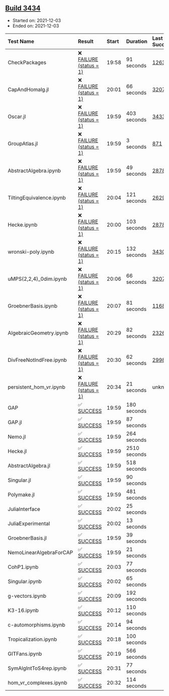 ## [Build 3434](https://oscarci.mathematik.uni-kl.de/job/oscar-stable/3434/)

* Started on: 2021-12-03
* Ended on: 2021-12-03

| Test Name    | Result | Start | Duration | Last Success | First Failure |
|:-------------|:-------|:------|:---------|:-------------|:--------------|
| CheckPackages | ❌ [FAILURE (status = 1)](https://oscarci.mathematik.uni-kl.de/job/oscar-stable/3434/artifact/logs/build-3434/CheckPackages.log) | 19:58 | 91 seconds | [1263](https://oscarci.mathematik.uni-kl.de/job/oscar-stable/1263/) | [1264](https://oscarci.mathematik.uni-kl.de/job/oscar-stable/1264/) |
| CapAndHomalg.jl | ❌ [FAILURE (status = 1)](https://oscarci.mathematik.uni-kl.de/job/oscar-stable/3434/artifact/logs/build-3434/CapAndHomalg.jl.log) | 20:01 | 66 seconds | [3207](https://oscarci.mathematik.uni-kl.de/job/oscar-stable/3207/) | [3208](https://oscarci.mathematik.uni-kl.de/job/oscar-stable/3208/) |
| Oscar.jl | ❌ [FAILURE (status = 1)](https://oscarci.mathematik.uni-kl.de/job/oscar-stable/3434/artifact/logs/build-3434/Oscar.jl.log) | 19:59 | 403 seconds | [3433](https://oscarci.mathematik.uni-kl.de/job/oscar-stable/3433/) | [3434](https://oscarci.mathematik.uni-kl.de/job/oscar-stable/3434/) |
| GroupAtlas.jl | ❌ [FAILURE (status = 1)](https://oscarci.mathematik.uni-kl.de/job/oscar-stable/3434/artifact/logs/build-3434/GroupAtlas.jl.log) | 19:59 | 3 seconds | [871](https://oscarci.mathematik.uni-kl.de/job/oscar-stable/871/) | [872](https://oscarci.mathematik.uni-kl.de/job/oscar-stable/872/) |
| AbstractAlgebra.ipynb | ❌ [FAILURE (status = 1)](https://oscarci.mathematik.uni-kl.de/job/oscar-stable/3434/artifact/logs/build-3434/AbstractAlgebra.ipynb.log) | 19:59 | 49 seconds | [2878](https://oscarci.mathematik.uni-kl.de/job/oscar-stable/2878/) | [2879](https://oscarci.mathematik.uni-kl.de/job/oscar-stable/2879/) |
| TiltingEquivalence.ipynb | ❌ [FAILURE (status = 1)](https://oscarci.mathematik.uni-kl.de/job/oscar-stable/3434/artifact/logs/build-3434/TiltingEquivalence.ipynb.log) | 20:04 | 121 seconds | [2629](https://oscarci.mathematik.uni-kl.de/job/oscar-stable/2629/) | [2630](https://oscarci.mathematik.uni-kl.de/job/oscar-stable/2630/) |
| Hecke.ipynb | ❌ [FAILURE (status = 1)](https://oscarci.mathematik.uni-kl.de/job/oscar-stable/3434/artifact/logs/build-3434/Hecke.ipynb.log) | 20:00 | 103 seconds | [2878](https://oscarci.mathematik.uni-kl.de/job/oscar-stable/2878/) | [2879](https://oscarci.mathematik.uni-kl.de/job/oscar-stable/2879/) |
| wronski-poly.ipynb | ❌ [FAILURE (status = 1)](https://oscarci.mathematik.uni-kl.de/job/oscar-stable/3434/artifact/logs/build-3434/wronski-poly.ipynb.log) | 20:15 | 132 seconds | [3430](https://oscarci.mathematik.uni-kl.de/job/oscar-stable/3430/) | [3431](https://oscarci.mathematik.uni-kl.de/job/oscar-stable/3431/) |
| uMPS(2,2,4)_0dim.ipynb | ❌ [FAILURE (status = 1)](https://oscarci.mathematik.uni-kl.de/job/oscar-stable/3434/artifact/logs/build-3434/uMPS-2-2-4-_0dim.ipynb.log) | 20:06 | 66 seconds | [3207](https://oscarci.mathematik.uni-kl.de/job/oscar-stable/3207/) | [3208](https://oscarci.mathematik.uni-kl.de/job/oscar-stable/3208/) |
| GroebnerBasis.ipynb | ❌ [FAILURE (status = 1)](https://oscarci.mathematik.uni-kl.de/job/oscar-stable/3434/artifact/logs/build-3434/GroebnerBasis.ipynb.log) | 20:07 | 81 seconds | [1168](https://oscarci.mathematik.uni-kl.de/job/oscar-stable/1168/) | [1169](https://oscarci.mathematik.uni-kl.de/job/oscar-stable/1169/) |
| AlgebraicGeometry.ipynb | ❌ [FAILURE (status = 1)](https://oscarci.mathematik.uni-kl.de/job/oscar-stable/3434/artifact/logs/build-3434/AlgebraicGeometry.ipynb.log) | 20:29 | 82 seconds | [2326](https://oscarci.mathematik.uni-kl.de/job/oscar-stable/2326/) | [2327](https://oscarci.mathematik.uni-kl.de/job/oscar-stable/2327/) |
| DivFreeNotIndFree.ipynb | ❌ [FAILURE (status = 1)](https://oscarci.mathematik.uni-kl.de/job/oscar-stable/3434/artifact/logs/build-3434/DivFreeNotIndFree.ipynb.log) | 20:30 | 62 seconds | [2998](https://oscarci.mathematik.uni-kl.de/job/oscar-stable/2998/) | [2999](https://oscarci.mathematik.uni-kl.de/job/oscar-stable/2999/) |
| persistent_hom_vr.ipynb | ❌ [FAILURE (status = 1)](https://oscarci.mathematik.uni-kl.de/job/oscar-stable/3434/artifact/logs/build-3434/persistent_hom_vr.ipynb.log) | 20:34 | 21 seconds | unknown | unknown |
| GAP | ✅ [SUCCESS](https://oscarci.mathematik.uni-kl.de/job/oscar-stable/3434/artifact/logs/build-3434/GAP.log) | 19:59 | 180 seconds |  |  |
| GAP.jl | ✅ [SUCCESS](https://oscarci.mathematik.uni-kl.de/job/oscar-stable/3434/artifact/logs/build-3434/GAP.jl.log) | 19:59 | 87 seconds |  |  |
| Nemo.jl | ✅ [SUCCESS](https://oscarci.mathematik.uni-kl.de/job/oscar-stable/3434/artifact/logs/build-3434/Nemo.jl.log) | 19:59 | 264 seconds |  |  |
| Hecke.jl | ✅ [SUCCESS](https://oscarci.mathematik.uni-kl.de/job/oscar-stable/3434/artifact/logs/build-3434/Hecke.jl.log) | 19:59 | 2510 seconds |  |  |
| AbstractAlgebra.jl | ✅ [SUCCESS](https://oscarci.mathematik.uni-kl.de/job/oscar-stable/3434/artifact/logs/build-3434/AbstractAlgebra.jl.log) | 19:59 | 518 seconds |  |  |
| Singular.jl | ✅ [SUCCESS](https://oscarci.mathematik.uni-kl.de/job/oscar-stable/3434/artifact/logs/build-3434/Singular.jl.log) | 19:59 | 90 seconds |  |  |
| Polymake.jl | ✅ [SUCCESS](https://oscarci.mathematik.uni-kl.de/job/oscar-stable/3434/artifact/logs/build-3434/Polymake.jl.log) | 19:59 | 481 seconds |  |  |
| JuliaInterface | ✅ [SUCCESS](https://oscarci.mathematik.uni-kl.de/job/oscar-stable/3434/artifact/logs/build-3434/JuliaInterface.log) | 20:02 | 25 seconds |  |  |
| JuliaExperimental | ✅ [SUCCESS](https://oscarci.mathematik.uni-kl.de/job/oscar-stable/3434/artifact/logs/build-3434/JuliaExperimental.log) | 20:02 | 13 seconds |  |  |
| GroebnerBasis.jl | ✅ [SUCCESS](https://oscarci.mathematik.uni-kl.de/job/oscar-stable/3434/artifact/logs/build-3434/GroebnerBasis.jl.log) | 19:59 | 39 seconds |  |  |
| NemoLinearAlgebraForCAP | ✅ [SUCCESS](https://oscarci.mathematik.uni-kl.de/job/oscar-stable/3434/artifact/logs/build-3434/NemoLinearAlgebraForCAP.log) | 19:59 | 21 seconds |  |  |
| CohP1.ipynb | ✅ [SUCCESS](https://oscarci.mathematik.uni-kl.de/job/oscar-stable/3434/artifact/logs/build-3434/CohP1.ipynb.log) | 20:03 | 77 seconds |  |  |
| Singular.ipynb | ✅ [SUCCESS](https://oscarci.mathematik.uni-kl.de/job/oscar-stable/3434/artifact/logs/build-3434/Singular.ipynb.log) | 20:02 | 65 seconds |  |  |
| g-vectors.ipynb | ✅ [SUCCESS](https://oscarci.mathematik.uni-kl.de/job/oscar-stable/3434/artifact/logs/build-3434/g-vectors.ipynb.log) | 20:09 | 192 seconds |  |  |
| K3-16.ipynb | ✅ [SUCCESS](https://oscarci.mathematik.uni-kl.de/job/oscar-stable/3434/artifact/logs/build-3434/K3-16.ipynb.log) | 20:12 | 110 seconds |  |  |
| c-automorphisms.ipynb | ✅ [SUCCESS](https://oscarci.mathematik.uni-kl.de/job/oscar-stable/3434/artifact/logs/build-3434/c-automorphisms.ipynb.log) | 20:14 | 94 seconds |  |  |
| Tropicalization.ipynb | ✅ [SUCCESS](https://oscarci.mathematik.uni-kl.de/job/oscar-stable/3434/artifact/logs/build-3434/Tropicalization.ipynb.log) | 20:18 | 100 seconds |  |  |
| GITFans.ipynb | ✅ [SUCCESS](https://oscarci.mathematik.uni-kl.de/job/oscar-stable/3434/artifact/logs/build-3434/GITFans.ipynb.log) | 20:19 | 566 seconds |  |  |
| SymAlgIntToS4rep.ipynb | ✅ [SUCCESS](https://oscarci.mathematik.uni-kl.de/job/oscar-stable/3434/artifact/logs/build-3434/SymAlgIntToS4rep.ipynb.log) | 20:31 | 77 seconds |  |  |
| hom_vr_complexes.ipynb | ✅ [SUCCESS](https://oscarci.mathematik.uni-kl.de/job/oscar-stable/3434/artifact/logs/build-3434/hom_vr_complexes.ipynb.log) | 20:32 | 114 seconds |  |  |

